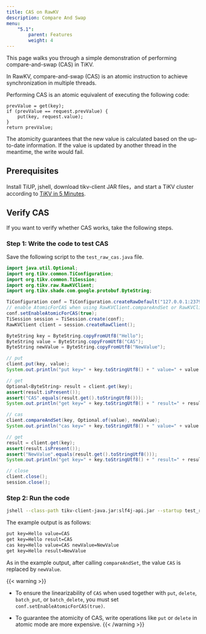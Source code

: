 ```yaml
---
title: CAS on RawKV
description: Compare And Swap
menu:
    "5.1":
        parent: Features
        weight: 4
---
```


This page walks you through a simple demonstration of performing compare-and-swap (CAS) in TiKV.

In RawKV, compare-and-swap (CAS) is an atomic instruction to achieve synchronization in multiple threads. 

Performing CAS is an atomic equivalent of executing the following code:

```
prevValue = get(key);
if (prevValue == request.prevValue) {
    put(key, request.value);
}
return prevValue;
```

The atomicity guarantees that the new value is calculated based on the up-to-date information. If the value is updated by another thread in the meantime, the write would fail.

## Prerequisites

Install TiUP, jshell, download tikv-client JAR files，and start a TiKV cluster according to [TiKV in 5 Minutes](../../tikv-in-5-minutes).

## Verify CAS

If you want to verify whether CAS works, take the following steps.

### Step 1: Write the code to test CAS

Save the following script to the `test_raw_cas.java` file.

```java
import java.util.Optional;
import org.tikv.common.TiConfiguration;
import org.tikv.common.TiSession;
import org.tikv.raw.RawKVClient;
import org.tikv.shade.com.google.protobuf.ByteString;

TiConfiguration conf = TiConfiguration.createRawDefault("127.0.0.1:2379");
// enable AtomicForCAS when using RawKVClient.compareAndSet or RawKVClient.putIfAbsent
conf.setEnableAtomicForCAS(true);
TiSession session = TiSession.create(conf);
RawKVClient client = session.createRawClient();

ByteString key = ByteString.copyFromUtf8("Hello");
ByteString value = ByteString.copyFromUtf8("CAS");
ByteString newValue = ByteString.copyFromUtf8("NewValue");

// put
client.put(key, value);
System.out.println("put key=" + key.toStringUtf8() + " value=" + value.toStringUtf8());

// get
Optional<ByteString> result = client.get(key);
assert(result.isPresent());
assert("CAS".equals(result.get().toStringUtf8()));
System.out.println("get key=" + key.toStringUtf8() + " result=" + result.get().toStringUtf8());

// cas
client.compareAndSet(key, Optional.of(value), newValue);
System.out.println("cas key=" + key.toStringUtf8() + " value=" + value.toStringUtf8() + " newValue=" + newValue.toStringUtf8());

// get
result = client.get(key);
assert(result.isPresent());
assert("NewValue".equals(result.get().toStringUtf8()));
System.out.println("get key=" + key.toStringUtf8() + " result=" + result.get().toStringUtf8());

// close
client.close();
session.close();
```

### Step 2: Run the code

```bash
jshell --class-path tikv-client-java.jar:slf4j-api.jar --startup test_raw_cas.java
```

The example output is as follows:

```bash
put key=Hello value=CAS
get key=Hello result=CAS
cas key=Hello value=CAS newValue=NewValue
get key=Hello result=NewValue
```

As in the example output, after calling `compareAndSet`, the value `CAS` is replaced by `newValue`.

{{< warning >}}

- To ensure the linearizability of `CAS` when used together with `put`, `delete`, `batch_put`, or `batch_delete`, you must set `conf.setEnableAtomicForCAS(true)`.

- To guarantee the atomicity of CAS, write operations like `put` or `delete` in atomic mode are more expensive.
{{< /warning >}}
